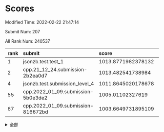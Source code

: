 # Scores

Modified Time: 2022-02-22 21:47:14

Submit Num: 207

All Rank Num: 240537

| rank |               submit               |       score        |       sigma        | pk_num |
| :--- | :--------------------------------- | :----------------- | :----------------- | :----- |
| 1    | jsonzb.test.test_1                 | 1013.8771982378132 | 0.8223270747010527 | 4645   |
| 2    | cpp.21_12_24.submission-2b2ea0d7   | 1013.482541738984  | 0.8113559703101938 | 4647   |
| 4    | jsonzb.test.submission_level_4     | 1011.8645020178678 | 0.7985884754898755 | 4650   |
| 55   | cpp.2022_01_09.submission-5b0e3de2 | 1005.01102327619   | 0.7277227029749318 | 4647   |
| 67   | cpp.2022_01_09.submission-816672bd | 1003.6649731895109 | 0.7107384267810862 | 4649   |


<details>
<summary>全部</summary>

| rank |                 submit                 |       score        |       sigma        | pk_num |
| :--- | :------------------------------------- | :----------------- | :----------------- | :----- |
| 1    | jsonzb.test.test_1                     | 1013.8771982378132 | 0.8223270747010527 | 4645   |
| 2    | cpp.21_12_24.submission-2b2ea0d7       | 1013.482541738984  | 0.8113559703101938 | 4647   |
| 3    | gobigger.level_3.submission_level_3_24 | 1012.6473531706432 | 0.7959293048382272 | 4650   |
| 4    | jsonzb.test.submission_level_4         | 1011.8645020178678 | 0.7985884754898755 | 4650   |
| 5    | gobigger.level_3.submission_level_3_11 | 1011.7332871194776 | 0.7673088236882514 | 4651   |
| 6    | gobigger.level_3.submission_level_3_20 | 1011.5363826083776 | 0.7696813023680896 | 4649   |
| 7    | gobigger.level_3.submission_level_3_16 | 1011.4854852688882 | 0.7592151332498491 | 4650   |
| 8    | gobigger.level_3.submission_level_3_34 | 1011.4444827485457 | 0.7783642428200249 | 4646   |
| 9    | gobigger.level_3.submission_level_3_32 | 1011.2631586021811 | 0.7605373384375355 | 4653   |
| 10   | gobigger.level_3.submission_level_3_18 | 1010.8835484939714 | 0.7725337506413797 | 4647   |
| 11   | gobigger.level_3.submission_level_3_48 | 1010.8496400488299 | 0.7710268629401722 | 4645   |
| 12   | gobigger.level_3.submission_level_3_3  | 1010.8135153900879 | 0.7769663966586662 | 4650   |
| 13   | gobigger.level_3.submission_level_3_45 | 1010.7808837723456 | 0.792598972794992  | 4646   |
| 14   | gobigger.level_3.submission_level_3_6  | 1010.7587825003001 | 0.7750923090435836 | 4648   |
| 15   | gobigger.level_3.submission_level_3_17 | 1010.7459176696613 | 0.7870129338773323 | 4647   |
| 16   | gobigger.level_3.submission_level_3_7  | 1010.7004210971694 | 0.7746135775292243 | 4650   |
| 17   | gobigger.level_3.submission_level_3_30 | 1010.5135996637955 | 0.7683685979308598 | 4649   |
| 18   | gobigger.level_3.submission_level_3_14 | 1010.3518083814474 | 0.7604675304574184 | 4648   |
| 19   | gobigger.level_3.submission_level_3_42 | 1010.3093546980124 | 0.7598424992281074 | 4649   |
| 20   | gobigger.level_3.submission_level_3_31 | 1010.2982807784168 | 0.7518257471562145 | 4650   |
| 21   | gobigger.level_3.submission_level_3_41 | 1010.1889889292299 | 0.7462505509676582 | 4646   |
| 22   | gobigger.level_3.submission_level_3_49 | 1010.1687865805236 | 0.7826436414613036 | 4648   |
| 23   | gobigger.level_3.submission_level_3_8  | 1010.1540848751495 | 0.7779501619426518 | 4651   |
| 24   | gobigger.level_3.submission_level_3_37 | 1010.114972059553  | 0.7656160870390586 | 4643   |
| 25   | gobigger.level_3.submission_level_3_47 | 1010.0557238537982 | 0.7689068562566931 | 4654   |
| 26   | gobigger.level_3.submission_level_3_35 | 1009.9735392052578 | 0.7651825489604236 | 4648   |
| 27   | gobigger.level_3.submission_level_3_44 | 1009.9547623116935 | 0.739033338372106  | 4645   |
| 28   | gobigger.level_3.submission_level_3_26 | 1009.928041530487  | 0.7632463169058029 | 4650   |
| 29   | gobigger.level_3.submission_level_3_25 | 1009.7557140370255 | 0.7487673099279786 | 4648   |
| 30   | gobigger.level_3.submission_level_3_33 | 1009.7545446826282 | 0.738351844741312  | 4652   |
| 31   | gobigger.level_3.submission_level_3_46 | 1009.6427109178621 | 0.7420081904814635 | 4647   |
| 32   | gobigger.level_3.submission_level_3_19 | 1009.5857028573118 | 0.7508286837146865 | 4645   |
| 33   | gobigger.level_3.submission_level_3_40 | 1009.5711664219463 | 0.7406170267685914 | 4648   |
| 34   | gobigger.level_3.submission_level_3_13 | 1009.5620923219616 | 0.7467444670840445 | 4645   |
| 35   | gobigger.level_3.submission_level_3_29 | 1009.511951554889  | 0.7720812979646121 | 4651   |
| 36   | gobigger.level_3.submission_level_3_36 | 1009.4564574502488 | 0.7593529530748412 | 4652   |
| 37   | gobigger.level_3.submission_level_3_4  | 1009.4051047294087 | 0.7668551794029622 | 4652   |
| 38   | gobigger.level_3.submission_level_3_23 | 1009.401155803886  | 0.7638809678426102 | 4644   |
| 39   | gobigger.level_3.submission_level_3_43 | 1009.3991200001359 | 0.7652351019924329 | 4649   |
| 40   | gobigger.level_3.submission_level_3_21 | 1009.3956403036956 | 0.7477298175429262 | 4646   |
| 41   | gobigger.level_3.submission_level_3_10 | 1009.3818181503444 | 0.746093680872053  | 4645   |
| 42   | gobigger.level_3.submission_level_3_2  | 1009.3799225260258 | 0.761731010381816  | 4645   |
| 43   | gobigger.level_3.submission_level_3_38 | 1009.3551508915863 | 0.7574451970786215 | 4648   |
| 44   | gobigger.level_3.submission_level_3_5  | 1009.3428121814934 | 0.734967250103652  | 4646   |
| 45   | gobigger.level_3.submission_level_3_28 | 1009.3001650669657 | 0.7718887887947706 | 4649   |
| 46   | gobigger.level_3.submission_level_3_1  | 1009.1358511412865 | 0.7560738185306765 | 4644   |
| 47   | gobigger.level_3.submission_level_3_22 | 1009.0932866832042 | 0.7477195906916928 | 4652   |
| 48   | gobigger.level_3.submission_level_3_9  | 1008.9656415620724 | 0.7440456309191162 | 4649   |
| 49   | gobigger.level_3.submission_level_3_15 | 1008.9411446920175 | 0.7449482621358114 | 4651   |
| 50   | gobigger.level_3.submission_level_3_39 | 1008.8895752235196 | 0.7494400285608269 | 4651   |
| 51   | gobigger.level_3.submission_level_3_27 | 1008.8560067786184 | 0.7416748153974659 | 4648   |
| 52   | gobigger.level_3.submission_level_3_12 | 1008.4084387716856 | 0.7726636239015249 | 4649   |
| 53   | gobigger.level_3.submission_level_3_0  | 1008.2354875297967 | 0.7365604635501789 | 4650   |
| 54   | gobigger.level_1.submission_level_1_27 | 1005.107661995183  | 0.7152156235445817 | 4648   |
| 55   | cpp.2022_01_09.submission-5b0e3de2     | 1005.01102327619   | 0.7277227029749318 | 4647   |
| 56   | gobigger.level_1.submission_level_1_48 | 1004.9016081695282 | 0.7200727878066134 | 4650   |
| 57   | gobigger.level_1.submission_level_1_17 | 1004.7005156718318 | 0.7189987496710951 | 4645   |
| 58   | gobigger.level_1.submission_level_1_2  | 1004.5475494209437 | 0.7201422688283412 | 4649   |
| 59   | gobigger.level_1.submission_level_1_19 | 1004.2079051350539 | 0.7188790409355803 | 4644   |
| 60   | gobigger.level_1.submission_level_1_32 | 1004.1196724438558 | 0.7232167385838567 | 4646   |
| 61   | gobigger.level_1.submission_level_1_14 | 1004.0470192229282 | 0.7193924465295852 | 4647   |
| 62   | gobigger.level_1.submission_level_1_41 | 1003.9875167567048 | 0.7126446830517971 | 4649   |
| 63   | gobigger.level_1.submission_level_1_34 | 1003.8656272176504 | 0.7073435501466354 | 4647   |
| 64   | gobigger.level_1.submission_level_1_23 | 1003.8482196738479 | 0.7195471932881331 | 4643   |
| 65   | gobigger.level_1.submission_level_1_31 | 1003.7333784344208 | 0.7240780493360152 | 4649   |
| 66   | gobigger.level_1.submission_level_1_33 | 1003.7024819496145 | 0.7102095942944449 | 4648   |
| 67   | cpp.2022_01_09.submission-816672bd     | 1003.6649731895109 | 0.7107384267810862 | 4649   |
| 68   | gobigger.level_1.submission_level_1_28 | 1003.6476743308662 | 0.7165444002518797 | 4655   |
| 69   | gobigger.level_1.submission_level_1_12 | 1003.625684372845  | 0.7179827447186912 | 4649   |
| 70   | gobigger.level_1.submission_level_1_1  | 1003.5773058610021 | 0.7322459095904186 | 4647   |
| 71   | gobigger.level_1.submission_level_1_49 | 1003.5542450619635 | 0.7312277013896323 | 4649   |
| 72   | gobigger.level_1.submission_level_1_46 | 1003.4712605191352 | 0.7259245030903316 | 4651   |
| 73   | gobigger.level_1.submission_level_1_13 | 1003.4376586375757 | 0.7065740961078868 | 4651   |
| 74   | gobigger.level_1.submission_level_1_5  | 1003.4364296479162 | 0.7221432196434551 | 4648   |
| 75   | gobigger.level_1.submission_level_1_25 | 1003.4305982186877 | 0.7097782939591047 | 4649   |
| 76   | gobigger.level_1.submission_level_1_4  | 1003.4227259240942 | 0.7093371282668346 | 4643   |
| 77   | gobigger.level_1.submission_level_1_43 | 1003.4125389270542 | 0.7145571716781439 | 4648   |
| 78   | gobigger.level_1.submission_level_1_15 | 1003.3972808579421 | 0.7015106184443546 | 4642   |
| 79   | gobigger.level_1.submission_level_1_30 | 1003.3516247255538 | 0.7288312505844571 | 4642   |
| 80   | gobigger.level_1.submission_level_1_20 | 1003.325592281178  | 0.7147301239780115 | 4653   |
| 81   | gobigger.level_1.submission_level_1_16 | 1003.2952999876154 | 0.7271133072643226 | 4646   |
| 82   | gobigger.level_1.submission_level_1_3  | 1003.2829362125755 | 0.7205272563551633 | 4648   |
| 83   | gobigger.level_1.submission_level_1_38 | 1003.2455037936478 | 0.7138011242883391 | 4645   |
| 84   | gobigger.level_1.submission_level_1_36 | 1003.2020086593103 | 0.7214489354403155 | 4645   |
| 85   | gobigger.level_1.submission_level_1_0  | 1003.1253462813457 | 0.7086558070669217 | 4648   |
| 86   | gobigger.level_1.submission_level_1_7  | 1003.123272594897  | 0.7116118100088928 | 4647   |
| 87   | gobigger.level_1.submission_level_1_24 | 1003.0642023871419 | 0.7281158434152978 | 4647   |
| 88   | gobigger.level_1.submission_level_1_18 | 1002.9471375089228 | 0.706038709058735  | 4650   |
| 89   | gobigger.level_1.submission_level_1_37 | 1002.9249192408288 | 0.7100611035452297 | 4647   |
| 90   | gobigger.level_1.submission_level_1_6  | 1002.8809987694295 | 0.7226333086795931 | 4649   |
| 91   | gobigger.level_1.submission_level_1_44 | 1002.8641885758819 | 0.716196394997597  | 4649   |
| 92   | gobigger.level_1.submission_level_1_11 | 1002.8377145280923 | 0.7123414081794557 | 4646   |
| 93   | gobigger.level_1.submission_level_1_9  | 1002.5744527237412 | 0.7111311487597626 | 4642   |
| 94   | gobigger.level_1.submission_level_1_22 | 1002.5548896876303 | 0.7096802328270287 | 4646   |
| 95   | gobigger.level_1.submission_level_1_8  | 1002.4365395020608 | 0.7174995561376086 | 4647   |
| 96   | gobigger.level_1.submission_level_1_26 | 1002.4216660902105 | 0.7100480157838065 | 4653   |
| 97   | gobigger.level_1.submission_level_1_10 | 1002.4022062896057 | 0.7257485499669621 | 4652   |
| 98   | gobigger.level_1.submission_level_1_35 | 1002.332873507361  | 0.7222468953212692 | 4646   |
| 99   | gobigger.level_1.submission_level_1_21 | 1002.1930615838363 | 0.7156478084199356 | 4645   |
| 100  | gobigger.level_1.submission_level_1_40 | 1002.1924252322657 | 0.7211314574391291 | 4647   |
| 101  | gobigger.level_1.submission_level_1_39 | 1002.1888090863553 | 0.7122867262135189 | 4647   |
| 102  | gobigger.level_1.submission_level_1_47 | 1002.1262062340172 | 0.7166057538943456 | 4652   |
| 103  | gobigger.level_1.submission_level_1_42 | 1002.0773931067521 | 0.7149738321443755 | 4649   |
| 104  | gobigger.level_1.submission_level_1_29 | 1001.8472749129345 | 0.7063596347407541 | 4651   |
| 105  | gobigger.level_1.submission_level_1_45 | 1000.7973258601007 | 0.7113836068804025 | 4646   |
| 106  | gobigger.random.submission_random_9    | 998.0985052364798  | 0.7092967203656012 | 4647   |
| 107  | gobigger.random.submission_random_18   | 997.227416404788   | 0.6969717135548885 | 4647   |
| 108  | gobigger.random.submission_random_23   | 997.1819944890481  | 0.7250098518994184 | 4651   |
| 109  | gobigger.random.submission_random_30   | 997.1533237540251  | 0.7036408850518469 | 4649   |
| 110  | gobigger.random.submission_random_11   | 997.1248579440357  | 0.710970786107018  | 4646   |
| 111  | gobigger.random.submission_random_5    | 997.0138236859618  | 0.7184739257472367 | 4649   |
| 112  | gobigger.random.submission_random_2    | 996.8466836867749  | 0.7033229333314098 | 4646   |
| 113  | gobigger.random.submission_random_1    | 996.8348895224456  | 0.7062543933477986 | 4647   |
| 114  | gobigger.random.submission_random_14   | 996.6801836081744  | 0.6957613388475601 | 4648   |
| 115  | gobigger.random.submission_random_3    | 996.6531480306234  | 0.7060166487239696 | 4649   |
| 116  | gobigger.random.submission_random_42   | 996.6317985448753  | 0.7013699403779032 | 4649   |
| 117  | gobigger.random.submission_random_33   | 996.5968721850243  | 0.7087385830615442 | 4647   |
| 118  | gobigger.random.submission_random_17   | 996.5958523662832  | 0.7123912197259802 | 4648   |
| 119  | gobigger.random.submission_random_40   | 996.5575622802465  | 0.7043956180748566 | 4649   |
| 120  | gobigger.random.submission_random_27   | 996.4701544111556  | 0.7147429177907858 | 4654   |
| 121  | gobigger.random.submission_random_46   | 996.4640281033389  | 0.7048192888431117 | 4646   |
| 122  | gobigger.random.submission_random_38   | 996.3283607835484  | 0.7118016816230649 | 4645   |
| 123  | gobigger.random.submission_random_12   | 996.2378104244012  | 0.7186571805557856 | 4649   |
| 124  | gobigger.random.submission_random_22   | 996.1716391759908  | 0.7024834893616749 | 4649   |
| 125  | gobigger.random.submission_random_49   | 996.081359690894   | 0.704675888221277  | 4650   |
| 126  | gobigger.random.submission_random_35   | 996.077840579983   | 0.7061171493439512 | 4647   |
| 127  | gobigger.random.submission_random_6    | 996.0360360245686  | 0.7138933478177374 | 4646   |
| 128  | gobigger.random.submission_random_32   | 995.9992724229174  | 0.7016685630985777 | 4652   |
| 129  | gobigger.random.submission_random_10   | 995.990238809956   | 0.6989434827442521 | 4649   |
| 130  | gobigger.random.submission_random_39   | 995.9692242215098  | 0.7070436415709095 | 4647   |
| 131  | gobigger.random.submission_random_48   | 995.9349977112558  | 0.7081475052554962 | 4653   |
| 132  | gobigger.random.submission_random_7    | 995.9216946145518  | 0.7202406760270885 | 4647   |
| 133  | gobigger.random.submission_random_8    | 995.8809693953781  | 0.716329084470169  | 4647   |
| 134  | gobigger.random.submission_random_43   | 995.8788181406255  | 0.7002521119495531 | 4642   |
| 135  | gobigger.random.submission_random_19   | 995.8459270051737  | 0.7147092361217832 | 4648   |
| 136  | gobigger.random.submission_random_36   | 995.7959164328884  | 0.7221864476565384 | 4644   |
| 137  | gobigger.random.submission_random_47   | 995.7926408748682  | 0.7026864165363246 | 4644   |
| 138  | gobigger.random.submission_random_29   | 995.7846612166626  | 0.7181024383798944 | 4647   |
| 139  | gobigger.random.submission_random_44   | 995.7411561669112  | 0.7141608805452443 | 4648   |
| 140  | gobigger.random.submission_random_41   | 995.7303543865937  | 0.711216029505389  | 4651   |
| 141  | gobigger.random.submission_random_37   | 995.6875944996107  | 0.7107668299164431 | 4650   |
| 142  | gobigger.random.submission_random_31   | 995.6673936488361  | 0.7188458754254795 | 4644   |
| 143  | gobigger.random.submission_random_45   | 995.6669249068419  | 0.7000664124873947 | 4646   |
| 144  | gobigger.random.submission_random_24   | 995.4780190547964  | 0.7141092689980925 | 4649   |
| 145  | gobigger.random.submission_random_4    | 995.428347215417   | 0.6959392498461909 | 4647   |
| 146  | gobigger.random.submission_random_15   | 995.3441715805947  | 0.7090075292720417 | 4650   |
| 147  | gobigger.random.submission_random_16   | 995.3209838274753  | 0.7282416208975699 | 4646   |
| 148  | gobigger.random.submission_random_21   | 995.3005970407701  | 0.7201259656492927 | 4646   |
| 149  | gobigger.random.submission_random_34   | 995.22243609093    | 0.7199610844181259 | 4646   |
| 150  | gobigger.random.submission_random_20   | 995.2090583647041  | 0.7233110797824607 | 4646   |
| 151  | gobigger.random.submission_random_0    | 994.7620970224101  | 0.7258076331667711 | 4648   |
| 152  | gobigger.random.submission_random_26   | 994.5093268616808  | 0.7359853827806673 | 4646   |
| 153  | gobigger.random.submission_random_25   | 994.374394701378   | 0.7099327340697017 | 4646   |
| 154  | gobigger.random.submission_random_28   | 994.2046678814934  | 0.7169672619385966 | 4650   |
| 155  | gobigger.random.submission_random_13   | 993.6273944031069  | 0.7140408984013991 | 4650   |
| 156  | gobigger.level_2.submission_level_2_23 | 993.5556132599829  | 0.738545926155764  | 4644   |
| 157  | gobigger.level_2.submission_level_2_36 | 993.4831759415262  | 0.7239581092159253 | 4647   |
| 158  | gobigger.level_2.submission_level_2_21 | 993.4413987653717  | 0.7291475103310824 | 4652   |
| 159  | gobigger.level_2.submission_level_2_34 | 993.2865790448759  | 0.7431094558566803 | 4649   |
| 160  | gobigger.level_2.submission_level_2_1  | 993.1926956841239  | 0.7254232835361767 | 4650   |
| 161  | gobigger.level_2.submission_level_2_39 | 993.1664490166017  | 0.7329589112953329 | 4638   |
| 162  | gobigger.level_2.submission_level_2_22 | 992.9320551686509  | 0.7470653118207603 | 4644   |
| 163  | gobigger.level_2.submission_level_2_24 | 992.8832413858737  | 0.7463490267693453 | 4648   |
| 164  | gobigger.level_2.submission_level_2_5  | 992.8114363370244  | 0.730155598806664  | 4652   |
| 165  | gobigger.level_2.submission_level_2_10 | 992.8030702235418  | 0.7496229792004742 | 4650   |
| 166  | gobigger.level_2.submission_level_2_4  | 992.7876273825616  | 0.7355875824086983 | 4649   |
| 167  | gobigger.level_2.submission_level_2_33 | 992.7695227522728  | 0.7395402013030976 | 4650   |
| 168  | gobigger.level_2.submission_level_2_48 | 992.7118727914047  | 0.7400992945809521 | 4652   |
| 169  | gobigger.level_2.submission_level_2_31 | 992.691878978178   | 0.7446168291919782 | 4655   |
| 170  | gobigger.level_2.submission_level_2_29 | 992.6294142880803  | 0.7550360797636737 | 4650   |
| 171  | gobigger.level_2.submission_level_2_11 | 992.5328365116179  | 0.7548815856867982 | 4648   |
| 172  | gobigger.level_2.submission_level_2_3  | 992.4954884448714  | 0.7421550524883964 | 4648   |
| 173  | gobigger.level_2.submission_level_2_30 | 992.479987782049   | 0.7366963095850643 | 4653   |
| 174  | gobigger.level_2.submission_level_2_7  | 992.4046000998169  | 0.7441963431643467 | 4648   |
| 175  | gobigger.level_2.submission_level_2_49 | 992.3724129929366  | 0.7415937046135067 | 4648   |
| 176  | gobigger.level_2.submission_level_2_0  | 992.3558341714421  | 0.7334985467604959 | 4649   |
| 177  | gobigger.level_2.submission_level_2_15 | 992.3356787131848  | 0.7374620214743645 | 4654   |
| 178  | gobigger.level_2.submission_level_2_25 | 992.3246022721122  | 0.7300054077349173 | 4651   |
| 179  | gobigger.level_2.submission_level_2_32 | 992.2958188060989  | 0.7410524094005304 | 4650   |
| 180  | gobigger.level_2.submission_level_2_14 | 992.2817936632068  | 0.7411209451744205 | 4652   |
| 181  | gobigger.level_2.submission_level_2_6  | 992.1177030780691  | 0.7401127363471827 | 4648   |
| 182  | gobigger.level_2.submission_level_2_2  | 992.0840321139522  | 0.728760485064354  | 4647   |
| 183  | gobigger.level_2.submission_level_2_43 | 991.9609311734963  | 0.7430704419188637 | 4647   |
| 184  | gobigger.level_2.submission_level_2_27 | 991.9334937229189  | 0.7786266579643181 | 4649   |
| 185  | gobigger.level_2.submission_level_2_37 | 991.902564282897   | 0.7339554917320871 | 4646   |
| 186  | gobigger.level_2.submission_level_2_8  | 991.8202397747216  | 0.7413303248637915 | 4650   |
| 187  | gobigger.level_2.submission_level_2_20 | 991.8047262628614  | 0.7618267530172312 | 4654   |
| 188  | gobigger.level_2.submission_level_2_16 | 991.7073927983299  | 0.7332733401136996 | 4643   |
| 189  | gobigger.level_2.submission_level_2_42 | 991.6737660956825  | 0.7555745952973425 | 4647   |
| 190  | gobigger.level_2.submission_level_2_9  | 991.600668180956   | 0.7566368876830137 | 4647   |
| 191  | gobigger.level_2.submission_level_2_41 | 991.5721755253187  | 0.749051837326915  | 4645   |
| 192  | gobigger.level_2.submission_level_2_26 | 991.532642347863   | 0.7615834016602901 | 4642   |
| 193  | gobigger.level_2.submission_level_2_19 | 991.5208802777697  | 0.741610059697958  | 4649   |
| 194  | gobigger.level_2.submission_level_2_18 | 991.510383676625   | 0.7378204883070919 | 4648   |
| 195  | gobigger.level_2.submission_level_2_47 | 991.3634883072881  | 0.7594438716121485 | 4653   |
| 196  | gobigger.level_2.submission_level_2_12 | 991.2555771328256  | 0.7478618867524494 | 4648   |
| 197  | gobigger.level_2.submission_level_2_13 | 991.2088449345496  | 0.7647223861317513 | 4649   |
| 198  | gobigger.level_2.submission_level_2_40 | 991.1678316096538  | 0.7503489452966429 | 4647   |
| 199  | gobigger.level_2.submission_level_2_17 | 991.1536439726026  | 0.7797822482815554 | 4644   |
| 200  | gobigger.level_2.submission_level_2_46 | 991.0928862329449  | 0.7683272728094418 | 4648   |
| 201  | gobigger.level_2.submission_level_2_45 | 991.0615686302775  | 0.7509454453510502 | 4649   |
| 202  | gobigger.level_2.submission_level_2_38 | 991.0051196953264  | 0.751099125912612  | 4653   |
| 203  | gobigger.level_2.submission_level_2_28 | 990.9898610003105  | 0.7563120724280286 | 4647   |
| 204  | gobigger.level_2.submission_level_2_44 | 990.8457608126239  | 0.7405297597147462 | 4644   |
| 205  | gobigger.level_2.submission_level_2_35 | 990.7289678753873  | 0.7789871756169994 | 4649   |
| 206  | gobigger.none.submission_none_0        | 978.7880057083266  | 1.2467157785873941 | 4651   |
| 207  | gobigger.none.submission_none_1        | 976.2981234384667  | 1.438790670366288  | 4650   |

</details>